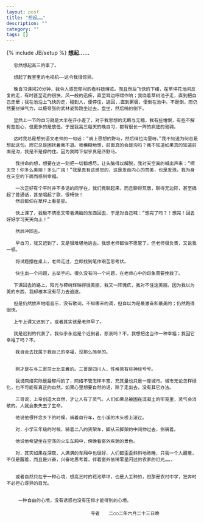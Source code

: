 ```yaml
---
layout: post
title: "想起……"
description: ""
category: ""
tags: []
---
```

{% include JB/setup %}
	**想起……**

	　 忽然想起高三的事了。

	　 想起了教室里的电视机——这令我很惊异。

	　 晚自习课间20分钟，我令人感觉郁闷的看科技博览。而且然后飞快的下楼，在草坪花池间反复的走，有时甚至走的很快，风一般的迅疾，直至耳边呼啸作响；我绕着草树池子走，直到把自己走晕；我在池沿上飞快的走，碰到人，便停住，返回..直到累极，便倒在池中。不是倒，而仍然要拼掉气力，以极夸张的武林姿势跳坐过去，盘坐，然后啪的倒下。

	　 显然上一节的自习就是大半在开小差了，对于我思想的无羁与无稽，我有些憎恨，有些不解有些担心，但更多的是放任。于是我高三每天的晚自习，都有很长一阵的疯狂的驰骋。

	　 这时我总是想到语文老师的一句话：“骑上思想的野马，然后绊拉沟里呀。”我不知道为何总是想起这句。而它总是困扰着我不退。我模糊地想，前面真的会是沟吗？我不知道如果真的知道前面是沟，我是不是停的住。因为我跨下似乎真是匹野马。

	　　我拼命的想，想要在这一刻把一切都想尽，让头脑得以解脱，我对天空真的喊出声来：“啊天空！你多么美丽！多么广阔！”我是真有这感觉的，这是发自内心的赞美，也是发泄。我为身在天空的下面而感到幸福。

	　　一次正好有个平时并不多话的同学在，我们竟聊起来，而且聊得荒唐，聊得无边际，甚至搞起了普通话，甚至唱起了歌，很畅快！
	　　然后都仰在草坪上看星星。

	　　快上课了，我极不情愿又带着满脑的东西回去，于是对自己喊：“想完了吗？！想完！回去好好学习天天向上！”

	　　然后冲回去。

	　　早自习，我又迟到了，又是很难堪地进去。我想老师都快不愿管了。但老师很负责，又说我一顿。

	　　将试题摆在桌上，老师走过，立即找到笔作艰苦思考状。

	　　快生出一个问题，去举手问。很久没有问一个问题，在老师心中的印象需要挽救了。

	　 下课回去的路上，阳光与樟树辉映得很美丽，我又一阵愧疚，我对不住这美丽。因为我以为美的东西，我却根本没有尽力去追逐。

	　 但是仍然放声地唱音乐，没有歌词，不知哪来的调，但自以为是最激奋和最美的；仍然跑得很快。

	　 上午上课又迟到了。或者其实该是老师早了。

	　 我是迟到的代表了。我似乎永远是个迟到者。悲哀吗？不，我想把这当作一种幸福；我因它幸福了吗？不。

	　　我自会去找属于我自己的幸福，没那么简单的。


	　　刚才是在与三哥莎士比亚着的。三哥是四川人，性格常有些神经兮兮。

	　　我说网络实际是最郁闷的了，网络不管怎样丰富，充其量也只是一座城市。城市无论怎样绿化，也不可能有真正的自然。如果心里想要自然的话，除了走出去，没有其它办法。

	　　三哥说，上帝创造大自然，才让人有了灵气。人们如果总被困在混凝土的牢笼里，灵气会消散的。人就会象失去了生命。

	　　他说他很怀念乡下的时候，骑着自行车，在小溪的木头桥上滚过。

	　　对，小学三年级的时候，骑着二八的货架车，脚从三脚架的中间伸过去，侧骑着。

	　　他说他希望坐在空荡的火车车厢中，傍晚看窗外疾驰的景色。

	　　对，其实如果在深夜，人满满的车厢中也很好，人们都歪歪斜斜地熟睡，只我一个人醒着，不仅是醒着，而且是兴奋，兴奋地思考着，伴着窗外依稀零星闪过的农家的灯光…….


	　　或者自然只在于一种心境，想高三时的花池草坪，也是人工种的，但那是农村中学，狂奔时不必担心讶异的目光。


	　　 一种自由的心境，没有诱惑也没有压抑才能得到的心境。
	　　　　　　　　　　　
	　　　　　　　　　　　　　　　　　　 寻者　　二○○二年六月二十三日晚